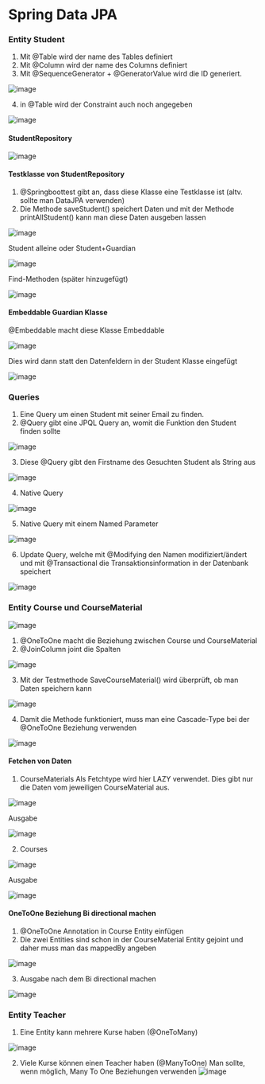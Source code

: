 # Spring Data JPA

### Entity Student
1. Mit @Table wird der name des Tables definiert
2. Mit @Column wird der name des Columns definiert
3. Mit @SequenceGenerator + @GeneratorValue wird die ID generiert.

![image](https://user-images.githubusercontent.com/83290245/142036712-46748ab8-496a-4a8b-a978-35ac3c793e5a.png)

4. in @Table wird der Constraint auch noch angegeben

![image](https://user-images.githubusercontent.com/83290245/142037793-bdefef44-0434-47e1-b44e-d37efd9f650f.png)


#### StudentRepository

![image](https://user-images.githubusercontent.com/83290245/142042749-be2206c1-1cc3-4ba9-bf15-9bd87767f233.png)


#### Testklasse von StudentRepository

1. @Springboottest gibt an, dass diese Klasse eine Testklasse ist (altv. sollte man DataJPA verwenden)
2. Die Methode saveStudent() speichert Daten und mit der Methode printAllStudent() kann man diese Daten ausgeben lassen

![image](https://user-images.githubusercontent.com/83290245/142042877-eda75a2f-cebf-496a-b2d7-faaa99b2cc05.png)

Student alleine oder Student+Guardian

![image](https://user-images.githubusercontent.com/83290245/142046262-005420ac-6bd9-4e19-9c00-e62b20d61684.png)

Find-Methoden (später hinzugefügt)

![image](https://user-images.githubusercontent.com/83290245/142049920-eaaca123-40a9-428c-897c-4df27914ffb3.png)


#### Embeddable Guardian Klasse
@Embeddable macht diese Klasse Embeddable

![image](https://user-images.githubusercontent.com/83290245/142046470-f984db2c-050d-44f6-aa98-e4c3e7994cd3.png)

Dies wird dann statt den Datenfeldern in der Student Klasse eingefügt

![image](https://user-images.githubusercontent.com/83290245/142046584-3c1aad42-375d-43b6-8aef-617da8433306.png)



### Queries

1. Eine Query um einen Student mit seiner Email zu finden.
2. @Query gibt eine JPQL Query an, womit die Funktion den Student finden sollte

![image](https://user-images.githubusercontent.com/83290245/142052195-60552523-3794-4ba9-a015-b2793b4a0313.png)

3. Diese @Query gibt den Firstname des Gesuchten Student als String aus

![image](https://user-images.githubusercontent.com/83290245/142053187-21b000c3-47e5-476b-82ec-42a0e9beece5.png)

4. Native Query

![image](https://user-images.githubusercontent.com/83290245/142056298-ec93b2ea-d5b7-4777-b953-20bb3d01fcfe.png)

5. Native Query mit einem Named Parameter

![image](https://user-images.githubusercontent.com/83290245/142056829-725013c7-d008-479c-b2d6-0e6b31a14b96.png)

6. Update Query, welche mit @Modifying den Namen modifiziert/ändert und mit @Transactional die Transaktionsinformation in der Datenbank speichert

![image](https://user-images.githubusercontent.com/83290245/142057707-3fc02cb7-b360-40d8-a012-55a6168dcc82.png)



### Entity Course und CourseMaterial

![image](https://user-images.githubusercontent.com/83290245/142063078-9dc2d3f7-4d23-4c01-865a-5a5d12d802ce.png)

1. @OneToOne macht die Beziehung zwischen Course und CourseMaterial
2. @JoinColumn joint die Spalten

![image](https://user-images.githubusercontent.com/83290245/142063771-6dfad14a-a83c-456f-b34d-d945d315ef64.png)

3. Mit der Testmethode SaveCourseMaterial() wird überprüft, ob man Daten speichern kann

![image](https://user-images.githubusercontent.com/83290245/142064890-10f13af9-4704-4af5-aebd-30561b7c34fc.png)

4. Damit die Methode funktioniert, muss man eine Cascade-Type bei der @OneToOne Beziehung verwenden

![image](https://user-images.githubusercontent.com/83290245/142065123-0ffd0555-0936-4426-a3c4-26c53b5a16c4.png)


#### Fetchen von Daten

1. CourseMaterials
Als Fetchtype wird hier LAZY verwendet. Dies gibt nur die Daten vom jeweiligen CourseMaterial aus.

![image](https://user-images.githubusercontent.com/83290245/142066986-35f54a36-c38b-4b0a-9c3e-c0ee9a7f88fb.png)

Ausgabe

![image](https://user-images.githubusercontent.com/83290245/142066953-3ec8db01-35fa-40de-8cf3-e996144f7ec6.png)


2. Courses

![image](https://user-images.githubusercontent.com/83290245/142068817-86a0faa8-1593-4523-8763-d33aea4d3420.png)

Ausgabe 

![image](https://user-images.githubusercontent.com/83290245/142068887-903648ff-6e97-429e-8419-e471691bd878.png)


#### OneToOne Beziehung Bi directional machen

1. @OneToOne Annotation in Course Entity einfügen
2. Die zwei Entities sind schon in der CourseMaterial Entity gejoint und daher muss man das mappedBy angeben

![image](https://user-images.githubusercontent.com/83290245/142070458-5f58112f-2f29-4ceb-8b97-cfc3a65c595e.png)

3. Ausgabe nach dem Bi directional machen

![image](https://user-images.githubusercontent.com/83290245/142070356-f3635d5c-6917-4db8-8419-ba733e4f94d7.png)


### Entity Teacher

1. Eine Entity kann mehrere Kurse haben (@OneToMany) 

![image](https://user-images.githubusercontent.com/83290245/142078020-f6bd128b-6a53-4ebe-9a7d-31d42b165495.png)

2. Viele Kurse können einen Teacher haben (@ManyToOne)
Man sollte, wenn möglich, Many To One Beziehungen verwenden
![image](https://user-images.githubusercontent.com/83290245/142078930-4b11785a-d0ed-4654-9906-7fb42c19d5b7.png)



